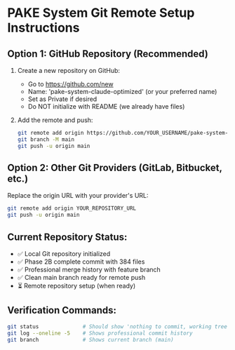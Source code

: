 # PAKE System Git Remote Setup Instructions

## Option 1: GitHub Repository (Recommended)

1. Create a new repository on GitHub:
   - Go to https://github.com/new
   - Name: 'pake-system-claude-optimized' (or your preferred name)
   - Set as Private if desired
   - Do NOT initialize with README (we already have files)

2. Add the remote and push:
   ```bash
   git remote add origin https://github.com/YOUR_USERNAME/pake-system-claude-optimized.git
   git branch -M main
   git push -u origin main
   ```

## Option 2: Other Git Providers (GitLab, Bitbucket, etc.)

Replace the origin URL with your provider's URL:
```bash
git remote add origin YOUR_REPOSITORY_URL
git push -u origin main
```

## Current Repository Status:
- ✅ Local Git repository initialized
- ✅ Phase 2B complete commit with 384 files
- ✅ Professional merge history with feature branch
- ✅ Clean main branch ready for remote push
- ⏳ Remote repository setup (when ready)

## Verification Commands:
```bash
git status              # Should show 'nothing to commit, working tree clean'
git log --oneline -5    # Shows professional commit history
git branch              # Shows current branch (main)
```

